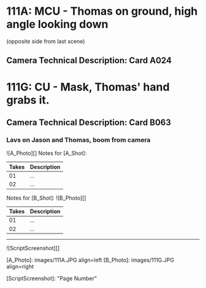 # 111A: MCU - Thomas on ground, high angle looking down
(opposite side from last scene)
## Camera Technical Description: Card A024

# 111G: CU - Mask, Thomas' hand grabs it.
## Camera Technical Description: Card B063

### Lavs on Jason and Thomas, boom from camera

![A_Photo][]
Notes for [A_Shot]: 

| Takes | Description |
|:---|:----|
| 01 | ... |
| 02 | ... |

Notes for [B_Shot]: 
![B_Photo][]

| Takes | Description |
|:---|:----|
| 01 | ... |
| 02 | ... |

----

![ScriptScreenshot][]


[A_Photo]:  images/111A.JPG align=left
[B_Photo]:  images/111G.JPG align=right

[ScriptScreenshot]: "Page Number"